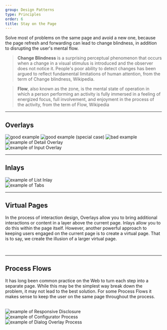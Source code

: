 ```yaml
---
group: Design Patterns
type: Principles
order: 6
title: Stay on the Page
---
```


Solve most of problems on the same page and avoid a new one, because the page refresh and forwarding can lead to change blindness, in addition to disrupting the user's mental flow.

> **Change Blindness** is a surprising perceptual phenomenon that occurs when a change in a visual stimulus is introduced and the observer does not notice it. People's poor ability to detect changes has been argued to reflect fundamental limitations of human attention, from the term of Change blindness, Wikipedia.

> **Flow**, also known as the zone, is the mental state of operation in which a person performing an activity is fully immersed in a feeling of energized focus, full involvement, and enjoyment in the process of the activity, from the term of Flow, Wikipedia

---

## Overlays

<FlexWithImagePreview justify='space-between' title='Double-confirm overlay: Using the Modal to double confirm should be avoided, while affording an opportunity to undo is preferred.'>
 <img class="preview-img good" alt="good example" description="As the user clicks delete, a success message and an undo button are displayed. When the user does nothing within one minute or click the undo button, the message and the button disappear." src="https://gw.alipayobjects.com/zos/rmsportal/YfhMlEIayfwnxiILcebI.png">
 <img class="preview-img good" alt="good example (special case)" description="If the undo operation is invalid, the Popconfirm is displayed after clicking the delete button. The user can stay on the page to double confirm." src="https://gw.alipayobjects.com/zos/rmsportal/AKtiXJTTQEjKFOCQGZMa.png">
 <img class="preview-img bad" alt="bad example" description="
Abusing the Modal can neither bring the context into the popup, which is prone to interrupt the user's flow, nor allow the user to undo the change." src="https://gw.alipayobjects.com/zos/rmsportal/cGqkngXLMBlmMyoHtgFs.png">
</FlexWithImagePreview>

<br>

<FlexWithImagePreview justify='space-between' title='Detail Overlay: Allows an overlay to present additional information when the user clicks or hovers over a link or section of content.' description='Note that when a mouseover event occurs to trigger the Detail Overlay, 0.5-second delay needs to be added, and when the mouse is out, the overlay needs to be closed immediately.'>
 <img class="preview-img" alt="example of Detail Overlay " description="Click the eye icon to see more information." src="https://gw.alipayobjects.com/zos/rmsportal/yagQVxwdzuXOulzqdxEq.png">
</FlexWithImagePreview>

<br>

<FlexWithImagePreview justify='space-between' title='Input Overlay: Let the user enter small amounts of text on the overlay.'>
 <img class="preview-img" alt="example of Input Overlay" description="Click the edit icon to trigger the Input Overlay. Click the outside of it to preserve the input and close it." src="https://gw.alipayobjects.com/zos/rmsportal/lLhJKFcaJnIPxFCjvUKY.png">
</FlexWithImagePreview>

<br>

---

## Inlays

<FlexWithImagePreview justify='space-between' title='List Inlay: Works as an effective way to hide detail until needed — while at the same time preserving space on the page for high-level overview information.'>
 <img class="preview-img" alt="example of List Inlay" src="https://gw.alipayobjects.com/zos/rmsportal/TgoEocLVYXfMKzFGwJar.png">
</FlexWithImagePreview>

<br>

<FlexWithImagePreview justify='space-between' title='Tabs: Provides additional panels of information accessible by tab controls.'>
 <img class="preview-img" alt="example of Tabs" src="https://gw.alipayobjects.com/zos/rmsportal/CKwQXddFJnJHsyFAifsg.png">
</FlexWithImagePreview>

<br>

---

## Virtual Pages

In the process of interaction design, Overlays allow you to bring additional interactions or content in a layer above the current page. Inlays allow you to do this within the page itself. However, another powerful approach to keeping users engaged on the current page is to create a virtual page. That is to say, we create the illusion of a larger virtual page.

<br>

---

## Process Flows

It has long been common practice on the Web to turn each step into a separate page. While this may be the simplest way break down the problem, it may not lead to the best solution. For some Process Flows it makes sense to keep the user on the same page throughout the process.

<br>

<FlexWithImagePreview justify='space-between' title='Responsive Disclosure: Make the experience for selecting painless by providing disclosures as quickly as possible, and doing it all in a single-page interface.'>
 <img class="preview-img" alt="example of Responsive Disclosure" src="https://gw.alipayobjects.com/zos/rmsportal/OIxzAapqoGokUSIuFOWC.png">
</FlexWithImagePreview>

<br>

<FlexWithImagePreview justify='space-between' title='Configurator Process: Provides a configurator that allows users to help them accomplish the task or build their own product.'>
 <img class="preview-img" alt="example of Configurator Process" src="https://gw.alipayobjects.com/zos/rmsportal/nVgSYAiXfKGMHxkjypPp.png">
</FlexWithImagePreview>

<br>

<FlexWithImagePreview justify='space-between' title="Dialog Overlay Process: Any page switch is an interruption to the user's mental flow. In addition, any context switch is a chance for a user to leave the site. But sometimes the step-by-step flow is necessary.">
 <img class="preview-img" alt="example of Dialog Overlay Process" src="https://gw.alipayobjects.com/zos/rmsportal/YutBaHmScUzpbKdFWDcg.png">
</FlexWithImagePreview>
